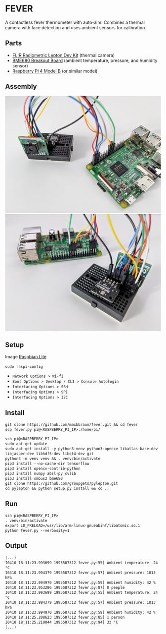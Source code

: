 # FEVER

A contactless fever thermometer with auto-aim. Combines a thermal camera with face detection and uses ambient sensors for calibration.

## Parts

- [FLIR Radiometric Lepton Dev Kit](https://www.sparkfun.com/products/retired/14654) (thermal camera)
- [BME680 Breakout Board](https://www.sparkfun.com/products/15743) (ambient temperature, pressure, and humidity sensor)
- [Raspberry Pi 4 Model B](https://www.sparkfun.com/products/15447) (or similar model)

## Assembly

![breadboard front](breadboard-front.jpg)
![breadboard back](breadboard-back.jpg)

## Setup

Image [Raspbian Lite](https://www.raspberrypi.org/downloads/raspbian/)

`sudo raspi-config`
- `Network Options > Wi-fi`
- `Boot Options > Desktop / CLI > Console Autologin`
- `Interfacing Options > SSH`
- `Interfacing Options > SPI`
- `Interfacing Options > I2C`

## Install

```
git clone https://github.com/maxbbraun/fever.git && cd fever
scp fever.py pi@<RASPBERRY_PI_IP>:/home/pi/
```

```
ssh pi@<RASPBERRY_PI_IP>
sudo apt-get update
sudo apt-get install -y python3-venv python3-opencv libatlas-base-dev libjasper-dev libhdf5-dev libqt4-dev git
python3 -m venv venv && . venv/bin/activate
pip3 install --no-cache-dir tensorflow
pip3 install opencv-contrib-python
pip3 install numpy absl-py cvlib
pip3 install smbus2 bme680
git clone https://github.com/groupgets/pylepton.git
cd pylepton && python setup.py install && cd ..
```

## Run

```
ssh pi@<RASPBERRY_PI_IP>
. venv/bin/activate
export LD_PRELOAD=/usr/lib/arm-linux-gnueabihf/libatomic.so.1
python fever.py --verbosity=1
```

## Output

```
(...)
I0410 18:11:23.993699 1995587312 fever.py:55] Ambient temperature: 24 °C
I0410 18:11:23.994379 1995587312 fever.py:57] Ambient pressure: 1013 hPa
I0410 18:11:23.994970 1995587312 fever.py:59] Ambient humidity: 42 %
I0410 18:11:23.953286 1995587312 fever.py:87] 0 people
I0410 18:11:23.993699 1995587312 fever.py:55] Ambient temperature: 24 °C
I0410 18:11:23.994379 1995587312 fever.py:57] Ambient pressure: 1013 hPa
I0410 18:11:23.994970 1995587312 fever.py:59] Ambient humidity: 42 %
I0410 18:11:25.208623 1995587312 fever.py:85] 1 person
I0410 18:11:25.210044 1995587312 fever.py:94] 33 °C
(...)
```
